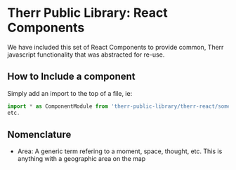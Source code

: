 # Therr Public Library: React Components
We have included this set of React Components to provide common, Therr javascript functionality that was abstracted for re-use.

## How to Include a component
Simply add an import to the top of a file, ie:
```javascript
import * as ComponentModule from 'therr-public-library/therr-react/some-component';
etc.
```

## Nomenclature
* Area: A generic term refering to a moment, space, thought, etc. This is anything with a geographic area on the map
